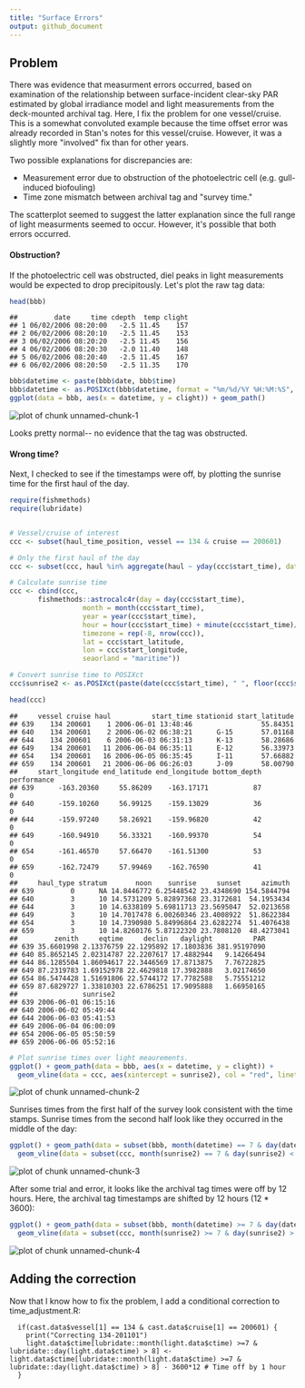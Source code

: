 ```yaml
---
title: "Surface Errors"
output: github_document
---
```




## Problem

There was evidence that measurment errors occurred, based on examination of the relationship between surface-incident clear-sky PAR estimated by global irradiance model and light measurements from the deck-mounted archival tag. Here, I fix the problem for one vessel/cruise. This is a somewhat convoluted example because the time offset error was already recorded in Stan's notes for this vessel/cruise. However, it was a slightly more "involved" fix than for other years.

Two possible explanations for discrepancies are:
* Measurement error due to obstruction of the photoelectric cell (e.g. gull-induced biofouling)
* Time zone mismatch between archival tag and "survey time."

The scatterplot seemed to suggest the latter explanation since the full range of light measurments seemed to occur. However, it's possible that both errors occurred.

#### Obstruction?
If the photoelectric cell was obstructed, diel peaks in light measurements would be expected to drop precipitously. Let's plot the raw tag data:


```r
head(bbb)
```

```
##         date     time cdepth  temp clight
## 1 06/02/2006 08:20:00   -2.5 11.45    157
## 2 06/02/2006 08:20:10   -2.5 11.45    153
## 3 06/02/2006 08:20:20   -2.5 11.45    156
## 4 06/02/2006 08:20:30   -2.0 11.40    148
## 5 06/02/2006 08:20:40   -2.5 11.45    167
## 6 06/02/2006 08:20:50   -2.5 11.35    170
```

```r
bbb$datetime <- paste(bbb$date, bbb$time)
bbb$datetime <- as.POSIXct(bbb$datetime, format = "%m/%d/%Y %H:%M:%S", tz = "America/Anchorage")
ggplot(data = bbb, aes(x = datetime, y = clight)) + geom_path()
```

![plot of chunk unnamed-chunk-1](figure/unnamed-chunk-1-1.png)

Looks pretty normal-- no evidence that the tag was obstructed.

#### Wrong time?

Next, I checked to see if the timestamps were off, by plotting the sunrise time for the first haul of the day.

```r
require(fishmethods)
require(lubridate)


# Vessel/cruise of interest
ccc <- subset(haul_time_position, vessel == 134 & cruise == 200601)

# Only the first haul of the day
ccc <- subset(ccc, haul %in% aggregate(haul ~ yday(ccc$start_time), data = ccc, FUN = min)[,2])

# Calculate sunrise time
ccc <- cbind(ccc,
       fishmethods::astrocalc4r(day = day(ccc$start_time),
                  month = month(ccc$start_time),
                  year = year(ccc$start_time),
                  hour = hour(ccc$start_time) + minute(ccc$start_time)/60,
                  timezone = rep(-8, nrow(ccc)),
                  lat = ccc$start_latitude,
                  lon = ccc$start_longitude,
                  seaorland = "maritime"))

# Convert sunrise time to POSIXct
ccc$sunrise2 <- as.POSIXct(paste(date(ccc$start_time), " ", floor(ccc$sunrise), ":", floor(ccc$sunrise%%1 * 60), ":", floor((ccc$sunrise%%1 * 60)%%1*60), sep = ""), tz = "America/Anchorage")

head(ccc)
```

```
##     vessel cruise haul          start_time stationid start_latitude
## 639    134 200601    1 2006-06-01 13:48:46                 55.84351
## 640    134 200601    2 2006-06-02 06:38:21      G-15       57.01168
## 644    134 200601    6 2006-06-03 06:31:13      K-13       58.28686
## 649    134 200601   11 2006-06-04 06:35:11      E-12       56.33973
## 654    134 200601   16 2006-06-05 06:35:45      I-11       57.66882
## 659    134 200601   21 2006-06-06 06:26:03      J-09       58.00790
##     start_longitude end_latitude end_longitude bottom_depth performance
## 639      -163.20360     55.86209    -163.17171           87           0
## 640      -159.10260     56.99125    -159.13029           36           0
## 644      -159.97240     58.26921    -159.96820           42           0
## 649      -160.94910     56.33321    -160.99370           54           0
## 654      -161.46570     57.66470    -161.51300           53           0
## 659      -162.72479     57.99469    -162.76590           41           0
##     haul_type stratum       noon    sunrise     sunset     azimuth
## 639         0      NA 14.8446772 6.25448542 23.4348690 154.5844794
## 640         3      10 14.5731209 5.82897368 23.3172681  54.1953434
## 644         3      10 14.6338109 5.69811713 23.5695047  52.0213658
## 649         3      10 14.7017478 6.00260346 23.4008922  51.8622384
## 654         3      10 14.7390980 5.84996864 23.6282274  51.4076438
## 659         3      10 14.8260176 5.87122320 23.7808120  48.4273041
##         zenith     eqtime     declin   daylight          PAR
## 639 35.6601998 2.13376759 22.1295892 17.1803836 381.95197090
## 640 85.8652145 2.02314787 22.2207617 17.4882944   9.14266494
## 644 86.1285504 1.86094617 22.3446569 17.8713875   7.76722825
## 649 87.2319783 1.69152978 22.4629818 17.3982888   3.02174650
## 654 86.5474428 1.51691806 22.5744172 17.7782588   5.75551212
## 659 87.6829727 1.33810303 22.6786251 17.9095888   1.66950165
##                sunrise2
## 639 2006-06-01 06:15:16
## 640 2006-06-02 05:49:44
## 644 2006-06-03 05:41:53
## 649 2006-06-04 06:00:09
## 654 2006-06-05 05:50:59
## 659 2006-06-06 05:52:16
```

```r
# Plot sunrise times over light meaurements.
ggplot() + geom_path(data = bbb, aes(x = datetime, y = clight)) +
  geom_vline(data = ccc, aes(xintercept = sunrise2), col = "red", linetype = 2)
```

![plot of chunk unnamed-chunk-2](figure/unnamed-chunk-2-1.png)

Sunrises times from the first half of the survey look consistent with the time stamps. Sunrise times from the second half look like they occurred in the middle of the day:

```r
ggplot() + geom_path(data = subset(bbb, month(datetime) == 7 & day(datetime) < 15), aes(x = datetime, y = clight)) +
  geom_vline(data = subset(ccc, month(sunrise2) == 7 & day(sunrise2) < 15), aes(xintercept = sunrise2), col = "red", linetype = 2)
```

![plot of chunk unnamed-chunk-3](figure/unnamed-chunk-3-1.png)

After some trial and error, it looks like the archival tag times were off by 12 hours. Here, the archival tag timestamps are shifted by 12 hours (12 * 3600):

```r
ggplot() + geom_path(data = subset(bbb, month(datetime) >= 7 & day(datetime) > 5), aes(x = datetime - 12 * 3600, y = clight)) +
  geom_vline(data = subset(ccc, month(sunrise2) >= 7 & day(sunrise2) > 5), aes(xintercept = sunrise2), col = "red", linetype = 2)
```

![plot of chunk unnamed-chunk-4](figure/unnamed-chunk-4-1.png)


## Adding the correction

Now that I know how to fix the problem, I add a conditional correction to time_adjustment.R:

```text
  if(cast.data$vessel[1] == 134 & cast.data$cruise[1] == 200601) {
    print("Correcting 134-201101")
    light.data$ctime[lubridate::month(light.data$ctime) >=7 & lubridate::day(light.data$ctime) > 8] <- light.data$ctime[lubridate::month(light.data$ctime) >=7 & lubridate::day(light.data$ctime) > 8] - 3600*12 # Time off by 1 hour
  }
```
